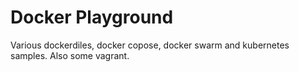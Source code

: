 Docker Playground
============

Various dockerdiles, docker copose, docker swarm and kubernetes samples. Also some vagrant.